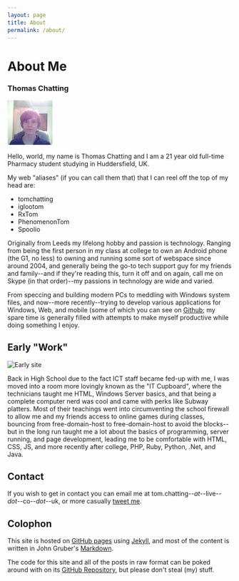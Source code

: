 ```yaml
---
layout: page
title: About
permalink: /about/
---
```


# About Me

### Thomas Chatting

<img src="/img/mugshot.jpg" class="mugshot" height="100px" />

Hello, world, my name is Thomas Chatting and I am a 21 year old full-time Pharmacy student studying in Huddersfield, UK.

My web "aliases" (if you can call them that) that I can reel off the top of my head are:
* tomchatting
* iglootom
* RxTom
* PhenomenonTom
* Spoolio

Originally from Leeds my lifelong hobby and passion is technology. Ranging from being the first person in my class at college to own an Android phone (the G1, no less) to owning and running some sort of webspace since around 2004, and generally being the go-to tech support guy for my friends and family--and if they're reading this, turn it off and on again, call me on Skype (in that order)--my passions in technology are wide and varied.

From speccing and building modern PCs to meddling with Windows system files, and now--more recently--trying to develop various applications for Windows, Web, and mobile (some of which you can see on [Github][github]; my spare time is generally filled with attempts to make myself productive while doing something I enjoy.

## Early "Work"

![Early site](http://i.imgur.com/CkdVs.png)

Back in High School due to the fact ICT staff became fed-up with me, I was moved into a room more lovingly known as the "IT Cupboard", where the technicians taught me HTML, Windows Server basics, and that being a complete computer nerd was cool and came with perks like Subway platters. Most of their teachings went into circumventing the school firewall to allow me and my friends access to online games during classes, bouncing from free-domain-host to free-domain-host to avoid the blocks--but in the long run taught me a lot about the basics of programming, server running, and page development, leading me to be comfortable with HTML, CSS, JS, and more recently after college, PHP, Ruby, Python, .Net, and Java.

## Contact

If you wish to get in contact you can email me at tom.chatting--*at*--live--*dot*--co--*dot*--uk, or more casually [tweet me][tweet].

## Colophon

This site is hosted on [GitHub pages][ghpages] using [Jekyll][jekyll], and most of the content is written in John Gruber's [Markdown][markdown].

The code for this site and all of the posts in raw format can be poked around with on its [GitHub Repository][ghrepo], but please don't steal (my) stuff.

[github]: //github.com/tomchatting
[tweet]: //twitter.com/?status=Ohai,%20@PhenomenonTom%20
[ghpages]: //pages.github.com
[jekyll]: //github.com/mojombo/jekyll
[markdown]: //daringfireball.net/projects/markdown/
[ghrepo]: //github.com/tomchatting/tomchatting.github.io